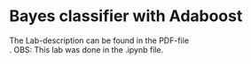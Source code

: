 # Bayes classifier with Adaboost

The Lab-description can be found in the PDF-file <br />. 
OBS: This lab was done in the .ipynb file.
